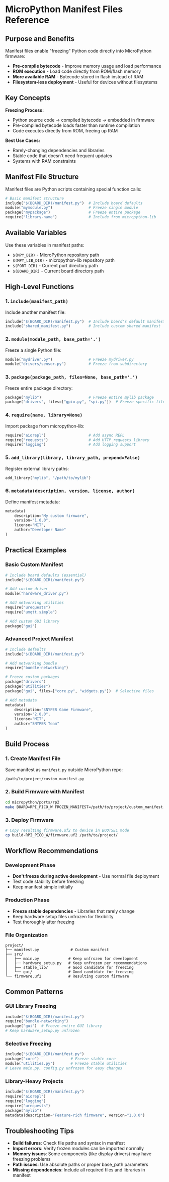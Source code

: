 # MicroPython Manifest Files Reference

## Purpose and Benefits

Manifest files enable "freezing" Python code directly into MicroPython firmware:

- **Pre-compile bytecode** - Improve memory usage and load performance
- **ROM execution** - Load code directly from ROM/flash memory
- **More available RAM** - Bytecode stored in flash instead of RAM
- **Filesystem-less deployment** - Useful for devices without filesystems

## Key Concepts

**Freezing Process:**
- Python source code → compiled bytecode → embedded in firmware
- Pre-compiled bytecode loads faster than runtime compilation
- Code executes directly from ROM, freeing up RAM

**Best Use Cases:**
- Rarely-changing dependencies and libraries
- Stable code that doesn't need frequent updates
- Systems with RAM constraints

## Manifest File Structure

Manifest files are Python scripts containing special function calls:

```python
# Basic manifest structure
include("$(BOARD_DIR)/manifest.py")  # Include board defaults
module("mymodule.py")                # Freeze single module
package("mypackage")                 # Freeze entire package
require("library-name")              # Include from micropython-lib
```

## Available Variables

Use these variables in manifest paths:

- `$(MPY_DIR)` - MicroPython repository path
- `$(MPY_LIB_DIR)` - micropython-lib repository path
- `$(PORT_DIR)` - Current port directory path
- `$(BOARD_DIR)` - Current board directory path

## High-Level Functions

### 1. `include(manifest_path)`
Include another manifest file:
```python
include("$(BOARD_DIR)/manifest.py")  # Include board's default manifest
include("shared_manifest.py")        # Include custom shared manifest
```

### 2. `module(module_path, base_path='.')`
Freeze a single Python file:
```python
module("mydriver.py")                # Freeze mydriver.py
module("drivers/sensor.py")          # Freeze from subdirectory
```

### 3. `package(package_path, files=None, base_path='.')`
Freeze entire package directory:
```python
package("mylib")                     # Freeze entire mylib package
package("drivers", files=["gpio.py", "spi.py"])  # Freeze specific files only
```

### 4. `require(name, library=None)`
Import package from micropython-lib:
```python
require("aiorepl")                   # Add async REPL
require("requests")                  # Add HTTP requests library
require("logging")                   # Add logging support
```

### 5. `add_library(library, library_path, prepend=False)`
Register external library paths:
```python
add_library("mylib", "/path/to/mylib")
```

### 6. `metadata(description, version, license, author)`
Define manifest metadata:
```python
metadata(
    description="My custom firmware",
    version="1.0.0",
    license="MIT",
    author="Developer Name"
)
```

## Practical Examples

### Basic Custom Manifest
```python
# Include board defaults (essential)
include("$(BOARD_DIR)/manifest.py")

# Add custom driver
module("hardware_driver.py")

# Add networking utilities
require("urequests")
require("umqtt.simple")

# Add custom GUI library
package("gui")
```

### Advanced Project Manifest
```python
# Include defaults
include("$(BOARD_DIR)/manifest.py")

# Add networking bundle
require("bundle-networking")

# Freeze custom packages
package("drivers")
package("utilities") 
package("gui", files=["core.py", "widgets.py"])  # Selective files

# Add metadata
metadata(
    description="SNYPER Game Firmware", 
    version="2.0.0",
    license="MIT",
    author="SNYPER Team"
)
```

## Build Process

### 1. Create Manifest File
Save manifest as `manifest.py` outside MicroPython repo:
```bash
/path/to/project/custom_manifest.py
```

### 2. Build Firmware with Manifest
```bash
cd micropython/ports/rp2
make BOARD=RPI_PICO_W FROZEN_MANIFEST=/path/to/project/custom_manifest.py
```

### 3. Deploy Firmware
```bash
# Copy resulting firmware.uf2 to device in BOOTSEL mode
cp build-RPI_PICO_W/firmware.uf2 /path/to/project/
```

## Workflow Recommendations

### Development Phase
- **Don't freeze during active development** - Use normal file deployment
- Test code stability before freezing
- Keep manifest simple initially

### Production Phase  
- **Freeze stable dependencies** - Libraries that rarely change
- Keep hardware setup files unfrozen for flexibility
- Test thoroughly after freezing

### File Organization
```
project/
├── manifest.py              # Custom manifest
├── src/
│   ├── main.py             # Keep unfrozen for development
│   ├── hardware_setup.py   # Keep unfrozen per recommendations  
│   ├── stable_lib/         # Good candidate for freezing
│   └── gui/                # Good candidate for freezing
└── firmware.uf2            # Resulting custom firmware
```

## Common Patterns

### GUI Library Freezing
```python
include("$(BOARD_DIR)/manifest.py")
require("bundle-networking")
package("gui")  # Freeze entire GUI library
# Keep hardware_setup.py unfrozen
```

### Selective Freezing
```python
include("$(BOARD_DIR)/manifest.py")
package("core")              # Freeze stable core
module("utilities.py")       # Freeze stable utilities  
# Leave main.py, config.py unfrozen for easy changes
```

### Library-Heavy Projects  
```python
include("$(BOARD_DIR)/manifest.py")
require("aiorepl")
require("logging") 
require("urequests")
package("mylib")
metadata(description="Feature-rich firmware", version="1.0.0")
```

## Troubleshooting Tips

- **Build failures**: Check file paths and syntax in manifest
- **Import errors**: Verify frozen modules can be imported normally
- **Memory issues**: Some components (like display drivers) may have freezing problems
- **Path issues**: Use absolute paths or proper base_path parameters
- **Missing dependencies**: Include all required files and libraries in manifest